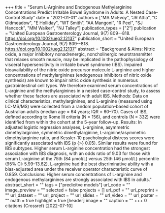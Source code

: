 +++
title = "Serum L-Arginine and Endogenous Methylarginine Concentrations Predict Irritable Bowel Syndrome in Adults: A Nested Case-Control Study"
date = "2021-01-01"
authors = ["MA McEvoy", "JR Attia", "C Oldmeadow", "E Holliday", "WT Smith", "AA Mangoni", "R Peel", "SJ Hancock", "MM Walker", "NJ Talley"]
publication_types = ["2"]
publication = "United European Gastroenterology Journal, 9(7) 809--818. https://doi.org/10.1002/ueg2.12137"
publication_short = "United European Gastroenterology Journal, 9(7) 809--818. https://doi.org/10.1002/ueg2.12137"
abstract = "Background & Aims: Nitric oxide, a major inhibitory nonadrenergic, noncholinergic neurotransmitter that relaxes smooth muscle, may be implicated in the pathophysiology of visceral hypersensitivity in irritable bowel syndrome (IBS). Impaired bioavailability of the nitric oxide precursor molecule L-arginine and higher concentrations of methylarginines (endogenous inhibitors of nitric oxide synthesis) are known to impair nitric oxide synthesis in numerous gastrointestinal cell types. We therefore examined serum concentrations of L-arginine and the methylarginines in a nested case-control study, to assess whether these factors are associated with adult IBS. Methods: Data on clinical characteristics, methylarginines, and L-arginine (measured using LC-MS/MS) were collected from a random population-based cohort of Australian adults (median age = 64 years; IQR = 60–70). Cases of IBS, defined according to Rome III criteria (N = 156), and controls (N = 332) were identified from within the cohort at the 5-year follow-up. Results: In adjusted logistic regression analyses, L-arginine, asymmetric dimethylarginine, symmetric dimethylarginine, L-arginine/asymmetric dimethylarginine ratio, and Kessler-10 psychological distress scores were significantly associated with IBS (p {$>$} 0.05). Similar results were found for IBS subtypes. Higher serum L-arginine concentration had the strongest association with IBS diagnosis, with an odds ratio of 9.03 for those with serum L-arginine at the 75th (84 μmol/L) versus 25th (46 μmol/L) percentile (95% CI: 5.99–13.62). L-arginine had the best discriminative ability with a bias-adjusted area under the receiver operator characteristic curve of 0.859. Conclusions: Higher serum concentrations of L-arginine and endogenous methylarginines are strongly associated with IBS in adults."
abstract_short = ""
tags = ["predicitve models"]
url_code = ""
image_preview = ""
selected = false
projects = []
url_pdf = ""
url_preprint = ""
url_dataset = ""
url_project = ""
url_slides = ""
url_video = ""
url_poster = ""
math = true
highlight = true
[header]
image = ""
caption = ""
+++
0 citations (Crossref) [2022-07-10]
